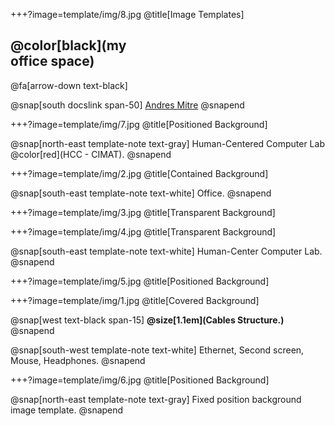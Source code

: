 +++?image=template/img/8.jpg
@title[Image Templates]

## @color[black](my<br>office space)

@fa[arrow-down text-black]

@snap[south docslink span-50]
[Andres Mitre](https://gitpitch.com/andresmitre/WorkStation/)
@snapend

+++?image=template/img/7.jpg
@title[Positioned Background]


@snap[north-east template-note text-gray]
Human-Centered Computer Lab @color[red](HCC - CIMAT).
@snapend


[comment]: <> (+++?image=template/img/dataflow.png&size=contain)
+++?image=template/img/2.jpg
@title[Contained Background]

@snap[south-east template-note text-white]
Office.
@snapend


+++?image=template/img/3.jpg
@title[Transparent Background]

+++?image=template/img/4.jpg
@title[Transparent Background]

@snap[south-east template-note text-white]
Human-Center Computer Lab.
@snapend


+++?image=template/img/5.jpg
@title[Positioned Background]


+++?image=template/img/1.jpg
@title[Covered Background]

@snap[west text-black span-15]
**@size[1.1em](Cables Structure.)**
@snapend

@snap[south-west template-note text-white]
Ethernet, Second screen, Mouse, Headphones.
@snapend

+++?image=template/img/6.jpg
@title[Positioned Background]


@snap[north-east template-note text-gray]
Fixed position background image template.
@snapend

